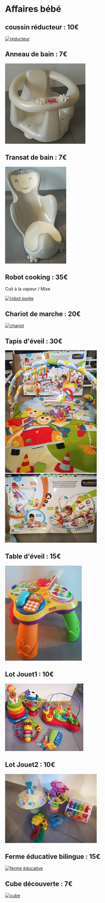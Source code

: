 # **Affaires bébé**

## **coussin réducteur** : 10€
[![réducteur](https://github.com/AudePl/Affaire-b-b-/blob/main/images/r%C3%A9ducteur-small.png)](https://github.com/AudePl/Affaire-b-b-/blob/main/images/r%C3%A9ducteur.png)

## **Anneau de bain** : 7€
[![anneau de bain](https://github.com/AudePl/Affaire-b-b-/blob/main/images/anneau%20bain-small.png)](https://github.com/AudePl/Affaire-b-b-/blob/main/images/anneau%20bain.png)


## **Transat de bain** : 7€
[![transat de bain](https://github.com/AudePl/Affaire-b-b-/blob/main/images/transat%20bain-small.png)](https://github.com/AudePl/Affaire-b-b-/blob/main/images/transat%20bain.png)

## **Robot cooking** : 35€
Cuit à la vapeur / Mixe

[![robot purée](https://github.com/AudePl/Affaire-b-b-/blob/main/images/robot%20pur%C3%A9e2-small.png)](https://github.com/AudePl/Affaire-b-b-/blob/main/images/robot%20pur%C3%A9e2.png)

## **Chariot de marche** : 20€
[![chariot](https://github.com/AudePl/Affaire-b-b-/blob/main/images/d%C3%A9ambulateur-small.png)](https://github.com/AudePl/Affaire-b-b-/blob/main/images/d%C3%A9ambulateur.png)

## **Tapis d'éveil** : 30€
[![tapis1](https://github.com/AudePl/Affaire-b-b-/blob/main/images/tapis%20eveil%201-small.png)](https://github.com/AudePl/Affaire-b-b-/blob/main/images/tapis%20eveil%201.png)
[![tapis2](https://github.com/AudePl/Affaire-b-b-/blob/main/images/tapis%20eveil%202-small.png)](https://github.com/AudePl/Affaire-b-b-/blob/main/images/tapis%20eveil%202.png)

## **Table d'éveil** : 15€
[![table](https://github.com/AudePl/Affaire-b-b-/blob/main/images/table%20eveil-small.png)](https://github.com/AudePl/Affaire-b-b-/blob/main/images/table%20eveil.png)

## **Lot Jouet1** : 10€
[![lot jouet1](https://github.com/AudePl/Affaire-b-b-/blob/main/images/lot%20jouet%201-small.png)](https://github.com/AudePl/Affaire-b-b-/blob/main/images/lot%20jouet%201.png)
## **Lot Jouet2** : 10€
[![lot jouet2](https://github.com/AudePl/Affaire-b-b-/blob/main/images/lot%20jouet%202-small.png)](https://github.com/AudePl/Affaire-b-b-/blob/main/images/lot%20jouet%202.png)

## **Ferme éducative bilingue** : 15€
[![ferme éducative](https://github.com/AudePl/Affaire-b-b-/blob/main/images/jeu%20%C3%A9veil3-small.png)](https://github.com/AudePl/Affaire-b-b-/blob/main/images/jeu%20%C3%A9veil3.png)

## **Cube découverte** : 7€
[![cube](https://github.com/AudePl/Affaire-b-b-/blob/main/images/jeu%20%C3%A9veil4-small.png)](https://github.com/AudePl/Affaire-b-b-/blob/main/images/jeu%20%C3%A9veil4.png)

